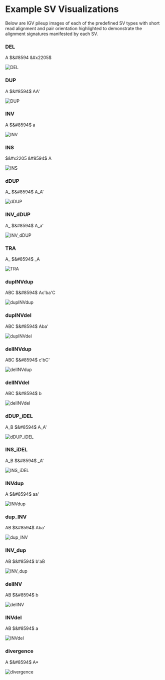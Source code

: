 # Example SV Visualizations

Below are IGV pileup images of each of the predefined SV types with short read alignment and pair orientation highlighted to demonstrate the alignment signatures manifested by each SV.

### DEL
A $&#8594 &#x2205$

![DEL](sample_imgs/DEL_39373784_39375651.png)

### DUP
A $&#8594$ AA'

![DUP](sample_imgs/DUP_19113463_19118988.png)

### INV
A $&#8594$ a

![INV](sample_imgs/INV_40759267_40767611.png)

### INS
$&#x2205 &#8594$ A

![INS](sample_imgs/INS_37651377.png)

### dDUP
A\_ $&#8594$ A\_A'

![dDUP](sample_imgs/dDUP_39772358_39773214_39778332.png)

### INV_dDUP
A\_ $&#8594$ A\_a'

![INV_dDUP](sample_imgs/INV_dDUP_13067243_13067756_13077502.png)

### TRA
A\_ $&#8594$ \_A

![TRA](sample_imgs/TRA_26365789_26366373_26356292.png)

### dupINVdup
ABC $&#8594$ Ac'ba'C

![dupINVdup](sample_imgs/dupINVdup_39017470_39019883.png)

### dupINVdel
ABC $&#8594$ Aba'

![dupINVdel](sample_imgs/dupINVdel_15375930_15378280.png)

### delINVdup
ABC $&#8594$ c'bC'

![delINVdup](sample_imgs/delINVdup_42086110_42088387.png)

### delINVdel
ABC $&#8594$ b

![delINVdel](sample_imgs/delINVdel_36691416_36693867.png)

### dDUP_iDEL
A\_B $&#8594$ A\_A'

![dDUP_iDEL](sample_imgs/dDUP_iDEL_20291195_20301357.png)

### INS_iDEL
A\_B $&#8594$ \_A'

![INS_iDEL](sample_imgs/INS_iDEL_39700749_39701724_39693224.png)

### INVdup
A $&#8594$ aa'

![INVdup](sample_imgs/INVdup_17044647_17045589.png)

### dup_INV
AB $&#8594$ Aba'

![dup_INV](sample_imgs/dup_INV_38928832_38930487.png)

### INV_dup
AB $&#8594$ b'aB

![INV_dup](sample_imgs/INV_dup_21190415_21191709.png)

### delINV
AB $&#8594$ b

![delINV](sample_imgs/delINV_44483168_44484875.png)

### INVdel
AB $&#8594$ a

![INVdel](sample_imgs/INVdel_18169245_18170527.png)

### divergence
A $&#8594$ A\*

![divergence](sample_imgs/DIVERGENCE_20798718_20799646.png)


